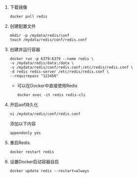 1. 下载镜像

   ```shell
   docker pull redis
   ```

2. 创建配置文件

   ```shell
   mkdir -p /mydata/redis/conf
   touch /mydata/redis/conf/redis.conf
   ```

3. 创建并运行容器

   ```shell
   docker run -p 6379:6379 --name redis \
   -v /mydata/redis/data:/data \
   -v /mydata/redis/conf/redis.conf:/etc/redis/redis.conf \
   -d redis redis-server /etc/redis/redis.conf \
   --requirepass "123456"
   ```

   - 可以在Docker中直接使用Redis

     ```shell
     docker exec -it redis redis-cli
     ```

4. 开启aof持久化

   ```shell
   vi /mydata/redis/conf/redis.conf
   ```

   添加以下内容

   ```text
   appendonly yes
   ```

5. 重启Redis

   ```shell
   docker restart redis
   ```

6. 设置Docker启动容器自启

   ```shell
   docker update redis --restart=always
   ```

   

